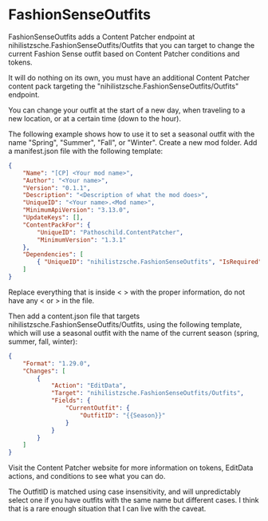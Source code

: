 # FashionSenseOutfits
FashionSenseOutfits adds a Content Patcher endpoint at nihilistzsche.FashionSenseOutfits/Outfits that you can target to change the current Fashion Sense outfit based on Content Patcher conditions and tokens.

It will do nothing on its own, you must have an additional Content Patcher content pack targeting the "nihilistzsche.FashionSenseOutfits/Outfits" endpoint. 

You can change your outfit at the start of a new day, when traveling to a new location, or at a certain time (down to the hour).

The following example shows how to use it to set a seasonal outfit with the name "Spring", "Summer", "Fall", or "Winter".
Create a new mod folder.
Add a manifest.json file with the following template:
```json
{
    "Name": "[CP] <Your mod name>",
    "Author": "<Your name>",
    "Version": "0.1.1",
    "Description": "<Description of what the mod does>",
    "UniqueID": "<Your name>.<Mod name>",
    "MinimumApiVersion": "3.13.0",
    "UpdateKeys": [],
    "ContentPackFor": {
        "UniqueID": "Pathoschild.ContentPatcher",
        "MinimumVersion": "1.3.1"
    },
    "Dependencies": [
	    { "UniqueID": "nihilistzsche.FashionSenseOutfits", "IsRequired": true }
    ]
}
```
Replace everything that is inside < > with the proper information, do not have any < or > in the file.

Then add a content.json file that targets nihilistzsche.FashionSenseOutfits/Outfits, using the following template, which will use a seasonal outfit with the name of the current season (spring, summer, fall, winter):
```json
{
    "Format": "1.29.0",
    "Changes": [
        {
            "Action": "EditData",
            "Target": "nihilistzsche.FashionSenseOutfits/Outfits",
            "Fields": {
                "CurrentOutfit": {
          	        "OutfitID": "{{Season}}"
                }
	        }
	    }
    ]
}
```
Visit the Content Patcher website for more information on tokens, EditData actions, and conditions to see what you can do.

The OutfitID is matched using case insensitivity, and will unpredictably select one if you have outfits with the same name but different cases.
I think that is a rare enough situation that I can live with the caveat.
